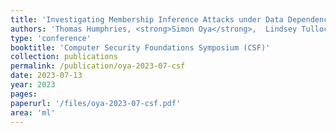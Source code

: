 ```yaml
---
title: 'Investigating Membership Inference Attacks under Data Dependencies'
authors: 'Thomas Humphries, <strong>Simon Oya</strong>,  Lindsey Tulloch, Matthew Rafuse, Ian Goldberg, Urs Hengartner, and Florian Kerschbaum'
type: 'conference'
booktitle: 'Computer Security Foundations Symposium (CSF)'
collection: publications
permalink: /publication/oya-2023-07-csf
date: 2023-07-13
year: 2023
pages: 
paperurl: '/files/oya-2023-07-csf.pdf'
area: 'ml'
---
```

